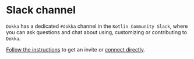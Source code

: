 # Slack channel

`Dokka` has a dedicated `#dokka` channel in the `Kotlin Community Slack`, where you can ask questions and chat 
about using, customizing or contributing to `Dokka`. 

[Follow the instructions](https://surveys.jetbrains.com/s3/kotlin-slack-sign-up)
to get an invite or [connect directly](https://kotlinlang.slack.com). 
